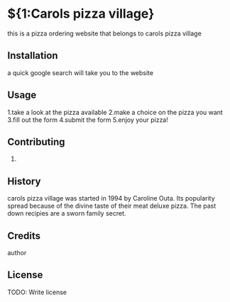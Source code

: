 # ${1:Carols pizza village}
 this is a pizza ordering website that belongs to carols pizza village
## Installation
a quick google search will take you to the website
## Usage
1.take a look at the pizza available
2.make a choice on the pizza you want
3.fill out the form
4.submit the form
5.enjoy your pizza!
## Contributing
1.
## History
 carols pizza village was started in 1994 by Caroline Outa. Its popularity spread because of the divine taste of their meat deluxe pizza. The past down recipies are a sworn family secret.
## Credits
author
## License
TODO: Write license
